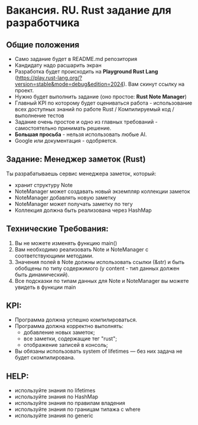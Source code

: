 # Вакансия. RU. Rust задание для разработчика

## Общие положения
- Cамо задание будет в README.md репозитория
- Кандидату надо расшарить экран
- Разработка будет происходить на **Playground Rust Lang** (https://play.rust-lang.org/?version=stable&mode=debug&edition=2024). Вам скинут ссылку на проект. 
- Нужно будет выполнить задание (оно простое: **Rust Note Manager**)
- Главный KPI по которому будет оцениваться работа - использование всех доступных знаний по работе Rust / Компилируемый код / выполнение тестов
- Задание очень простое и одно из главных требований - самостоятельно принимать решение.
- **Большая просьба** - нельзя использовать любые AI. 
- Google или документация - одобряется.

## Задание: Менеджер заметок (Rust)
Ты разрабатываешь сервис менеджера заметок, который:
- хранит структуру Note  
- NoteManager может создавать новый экземпляр коллекции заметок
- NoteManager добавлять новую заметку
- NoteManager может получать заметку по тегу
- Коллекция должна быть реализована через HashMap

## Технические Требования:
1. Вы не можете изменять функцию main()
2. Вам необходимо реализовать Note и NoteManager с соответствующими методами.
3. Значения полей в Note должны использовать ссылки (&str) и быть обобщены по типу содержимого (у content - тип данных должен быть динамический).
4. Все подсказки по типам данных для Note и NoteManager вы можете увидеть в функции main

## KPI:
- Программа должна успешно компилироваться.
- Программа должна корректно выполнять:
    - добавление новых заметок;
    - все заметки, содержащие тег "rust";
    - отображение записей в консоль; 
- Вы обязаны использовать system of lifetimes — без них задача не будет скомпилирована.

## HELP: 
- используйте знания по lifetimes
- используйте знания по HashMap
- используйте знания по правилам владения
- используйте знания по границам типажа с where
- используйте знания по generic

